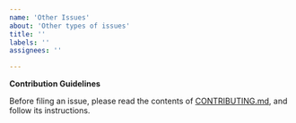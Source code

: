 ```yaml
---
name: 'Other Issues'
about: 'Other types of issues'
title: ''
labels: ''
assignees: ''

---
```


**Contribution Guidelines**

Before filing an issue, please read the contents of [CONTRIBUTING.md](https://github.com/lestrrat-go/jsptr/blob/main/.github/CONTRIBUTING.md), and follow its instructions.
